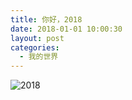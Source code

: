 ```yaml
---
title: 你好，2018
date: 2018-01-01 10:00:30
layout: post
categories:
  - 我的世界
---
```


![2018][1]


  [1]: https://qn.zhoutao.ren/20180101/OpRDeE1B8h7kRrLZAdT_wVHi.jpg